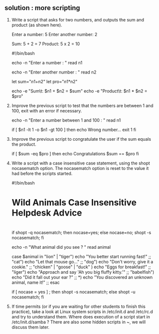 ## solution : more scripting

1. Write a script that asks for two numbers, and outputs the sum and
product (as shown here).

    Enter a number: 5
    Enter another number: 2

    Sum:       5 + 2 = 7
    Product:   5 x 2 = 10
        

    #!/bin/bash

    echo -n "Enter a number : "
    read n1

    echo -n "Enter another number : "
    read n2

    let sum="$n1+$n2"
    let pro="$n1*$n2"

    echo -e "Sum\t: $n1 + $n2 = $sum" 
    echo -e "Product\t: $n1 * $n2 = $pro"

2. Improve the previous script to test that the numbers are between 1
and 100, exit with an error if necessary.

    echo -n "Enter a number between 1 and 100 : "
    read n1

    if [ $n1 -lt 1 -o $n1 -gt 100 ]
    then
           echo Wrong number... 
           exit 1
    fi

3. Improve the previous script to congratulate the user if the sum
equals the product.

    if [ $sum -eq $pro ] 
    then echo Congratulations $sum == $pro
    fi

4. Write a script with a case insensitive case statement, using the
shopt nocasematch option. The nocasematch option is reset to the value
it had before the scripts started.

    #!/bin/bash
    #
    # Wild Animals Case Insensitive Helpdesk Advice
    #

    if shopt -q nocasematch; then
      nocase=yes;
    else
      nocase=no;
      shopt -s nocasematch;
    fi

    echo -n "What animal did you see ? "
    read animal

    case $animal in
            "lion" | "tiger")
                    echo "You better start running fast!"
            ;;
            "cat")
                    echo "Let that mouse go..."
            ;;
            "dog")
                    echo "Don't worry, give it a cookie."
            ;;
            "chicken" | "goose" | "duck" )
                    echo "Eggs for breakfast!"
            ;;
            "liger")
                    echo "Approach and say 'Ah you big fluffy kitty.'"
            ;;
            "babelfish")
                    echo "Did it fall out your ear ?"
            ;;
            *)
                    echo "You discovered an unknown animal, name it!"
            ;;
    esac

    if [ nocase = yes ] ; then
            shopt -s nocasematch;
    else
            shopt -u nocasematch;
    fi

5. If time permits (or if you are waiting for other students to finish
this practice), take a look at Linux system scripts in /etc/init.d and
/etc/rc.d and try to understand them. Where does execution of a script
start in /etc/init.d/samba ? There are also some hidden scripts in ~,
we will discuss them later.

